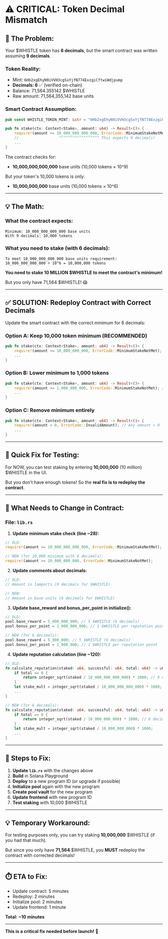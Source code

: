 # ⚠️ CRITICAL: Token Decimal Mismatch

## 🚨 **The Problem:**

Your $WHISTLE token has **6 decimals**, but the smart contract was written assuming **9 decimals**.

### **Token Reality:**
- Mint: `6Hb2xgEhyN9iVVH3cgSxYjfN774ExzgiCftwiWdjpump`
- **Decimals: 6** ✅ (verified on-chain)
- Balance: 71,564.355142 $WHISTLE
- Raw amount: 71,564,355,142 base units

### **Smart Contract Assumption:**
```rust
pub const WHISTLE_TOKEN_MINT: &str = "6Hb2xgEhyN9iVVH3cgSxYjfN774ExzgiCftwiWdjpump";

pub fn stake(ctx: Context<Stake>, amount: u64) -> Result<()> {
    require!(amount >= 10_000_000_000_000, ErrorCode::MinimumStakeNotMet); // 10,000 with 9 decimals
    //                  ^^^^^^^^^^^^^^^^^^ This expects 9 decimals!
    ...
}
```

The contract checks for:
- **10,000,000,000,000** base units (10,000 tokens × 10^9)

But your token's 10,000 tokens is only:
- **10,000,000,000** base units (10,000 tokens × 10^6)

---

## 💡 **The Math:**

### **What the contract expects:**
```
Minimum: 10_000_000_000_000 base units
With 9 decimals: 10,000 tokens
```

### **What you need to stake (with 6 decimals):**
```
To meet 10_000_000_000_000 base units requirement:
10_000_000_000_000 ÷ 10^6 = 10,000,000 tokens
```

**You need to stake 10 MILLION $WHISTLE to meet the contract's minimum!**

But you only have 71,564 $WHISTLE! 😱

---

## ✅ **SOLUTION: Redeploy Contract with Correct Decimals**

Update the smart contract with the correct minimum for 6 decimals:

### **Option A: Keep 10,000 token minimum (RECOMMENDED)**
```rust
pub fn stake(ctx: Context<Stake>, amount: u64) -> Result<()> {
    require!(amount >= 10_000_000_000, ErrorCode::MinimumStakeNotMet); // 10,000 with 6 decimals
    ...
}
```

### **Option B: Lower minimum to 1,000 tokens**
```rust
pub fn stake(ctx: Context<Stake>, amount: u64) -> Result<()> {
    require!(amount >= 1_000_000_000, ErrorCode::MinimumStakeNotMet); // 1,000 with 6 decimals
    ...
}
```

### **Option C: Remove minimum entirely**
```rust
pub fn stake(ctx: Context<Stake>, amount: u64) -> Result<()> {
    require!(amount > 0, ErrorCode::InvalidAmount); // Any amount > 0
    ...
}
```

---

## 🔧 **Quick Fix for Testing:**

For NOW, you can test staking by entering **10,000,000** (10 million) $WHISTLE in the UI.

But you don't have enough tokens! So the **real fix is to redeploy the contract**.

---

## 📝 **What Needs to Change in Contract:**

### **File: `lib.rs`**

1. **Update minimum stake check (line ~28):**
```rust
// OLD:
require!(amount >= 10_000_000_000_000, ErrorCode::MinimumStakeNotMet);

// NEW (for 10,000 minimum with 6 decimals):
require!(amount >= 10_000_000_000, ErrorCode::MinimumStakeNotMet);
```

2. **Update comments about decimals:**
```rust
// OLD:
// Amount in lamports (9 decimals for $WHISTLE)

// NEW:
// Amount in base units (6 decimals for $WHISTLE)
```

3. **Update base_reward and bonus_per_point in initialize():**
```rust
// OLD:
pool.base_reward = 5_000_000_000; // 5 $WHISTLE (9 decimals)
pool.bonus_per_point = 1_000_000_000; // 1 $WHISTLE per reputation point

// NEW (for 6 decimals):
pool.base_reward = 5_000_000; // 5 $WHISTLE (6 decimals)
pool.bonus_per_point = 1_000_000; // 1 $WHISTLE per reputation point
```

4. **Update reputation calculation (line ~120):**
```rust
// OLD:
fn calculate_reputation(staked: u64, successful: u64, total: u64) -> u64 {
    if total == 0 {
        return integer_sqrt(staked / 10_000_000_000_000) * 1000; // 9 decimals
    }
    let stake_mult = integer_sqrt(staked / 10_000_000_000_000) * 1000;
    ...
}

// NEW (for 6 decimals):
fn calculate_reputation(staked: u64, successful: u64, total: u64) -> u64 {
    if total == 0 {
        return integer_sqrt(staked / 10_000_000_000) * 1000; // 6 decimals
    }
    let stake_mult = integer_sqrt(staked / 10_000_000_000) * 1000;
    ...
}
```

---

## 🚀 **Steps to Fix:**

1. **Update `lib.rs`** with the changes above
2. **Build** in Solana Playground
3. **Deploy** to a new program ID (or upgrade if possible)
4. **Initialize pool** again with the new program
5. **Create pool vault** for the new program
6. **Update frontend** with new program ID
7. **Test staking** with 10,000 $WHISTLE

---

## 💡 **Temporary Workaround:**

For testing purposes only, you can try staking **10,000,000** $WHISTLE (if you had that much).

But since you only have **71,564** $WHISTLE, you **MUST** redeploy the contract with corrected decimals!

---

## ⏱️ **ETA to Fix:**

- Update contract: 5 minutes
- Redeploy: 2 minutes
- Initialize pool: 2 minutes
- Update frontend: 1 minute

**Total: ~10 minutes**

---

**This is a critical fix needed before launch!** 🚨

